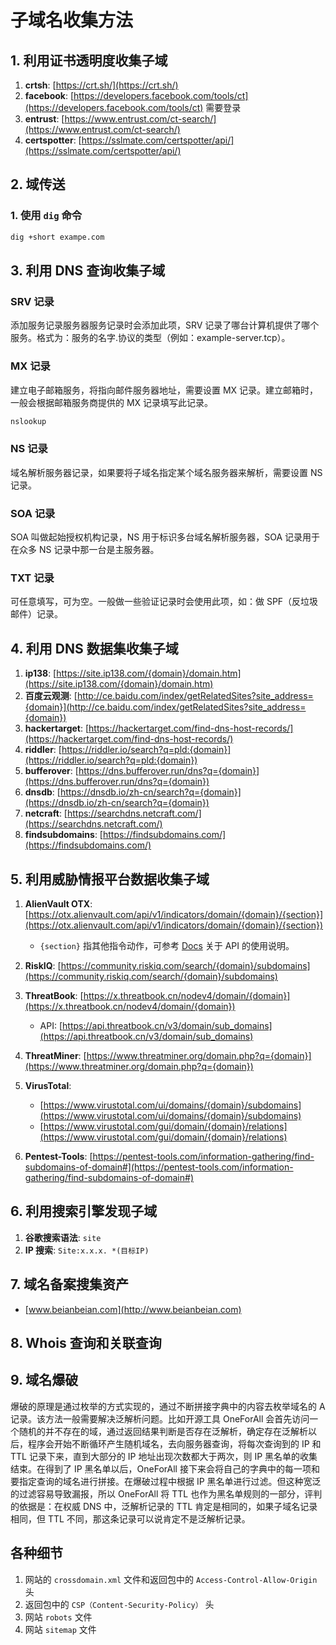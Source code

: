 # 子域名收集方法

## 1. 利用证书透明度收集子域

1. **crtsh**: [https://crt.sh/](https://crt.sh/)
2. **facebook**: [https://developers.facebook.com/tools/ct](https://developers.facebook.com/tools/ct) 需要登录
3. **entrust**: [https://www.entrust.com/ct-search/](https://www.entrust.com/ct-search/)
4. **certspotter**: [https://sslmate.com/certspotter/api/](https://sslmate.com/certspotter/api/)

## 2. 域传送

### 1. 使用 `dig` 命令

```sh
dig +short exampe.com
```

## 3. 利用 DNS 查询收集子域

### SRV 记录

添加服务记录服务器服务记录时会添加此项，SRV 记录了哪台计算机提供了哪个服务。格式为：服务的名字.协议的类型（例如：example-server.tcp）。

### MX 记录

建立电子邮箱服务，将指向邮件服务器地址，需要设置 MX 记录。建立邮箱时，一般会根据邮箱服务商提供的 MX 记录填写此记录。

```sh
nslookup
```

### NS 记录

域名解析服务器记录，如果要将子域名指定某个域名服务器来解析，需要设置 NS 记录。

### SOA 记录

SOA 叫做起始授权机构记录，NS 用于标识多台域名解析服务器，SOA 记录用于在众多 NS 记录中那一台是主服务器。

### TXT 记录

可任意填写，可为空。一般做一些验证记录时会使用此项，如：做 SPF（反垃圾邮件）记录。

## 4. 利用 DNS 数据集收集子域

1. **ip138**: [https://site.ip138.com/{domain}/domain.htm](https://site.ip138.com/{domain}/domain.htm)
2. **百度云观测**: [http://ce.baidu.com/index/getRelatedSites?site_address={domain}](http://ce.baidu.com/index/getRelatedSites?site_address={domain})
3. **hackertarget**: [https://hackertarget.com/find-dns-host-records/](https://hackertarget.com/find-dns-host-records/)
4. **riddler**: [https://riddler.io/search?q=pld:{domain}](https://riddler.io/search?q=pld:{domain})
5. **bufferover**: [https://dns.bufferover.run/dns?q={domain}](https://dns.bufferover.run/dns?q={domain})
6. **dnsdb**: [https://dnsdb.io/zh-cn/search?q={domain}](https://dnsdb.io/zh-cn/search?q={domain})
7. **netcraft**: [https://searchdns.netcraft.com/](https://searchdns.netcraft.com/)
8. **findsubdomains**: [https://findsubdomains.com/](https://findsubdomains.com/)

## 5. 利用威胁情报平台数据收集子域

1. **AlienVault OTX**: [https://otx.alienvault.com/api/v1/indicators/domain/{domain}/{section}](https://otx.alienvault.com/api/v1/indicators/domain/{domain}/{section})
   - `{section}` 指其他指令动作，可参考 [Docs](https://otx.alienvault.com/api/v1/indicators/domain/qq.com/url_list) 关于 API 的使用说明。

2. **RiskIQ**: [https://community.riskiq.com/search/{domain}/subdomains](https://community.riskiq.com/search/{domain}/subdomains)
3. **ThreatBook**: [https://x.threatbook.cn/nodev4/domain/{domain}](https://x.threatbook.cn/nodev4/domain/{domain})
   - API: [https://api.threatbook.cn/v3/domain/sub_domains](https://api.threatbook.cn/v3/domain/sub_domains)
4. **ThreatMiner**: [https://www.threatminer.org/domain.php?q={domain}](https://www.threatminer.org/domain.php?q={domain})
5. **VirusTotal**:
   - [https://www.virustotal.com/ui/domains/{domain}/subdomains](https://www.virustotal.com/ui/domains/{domain}/subdomains)
   - [https://www.virustotal.com/gui/domain/{domain}/relations](https://www.virustotal.com/gui/domain/{domain}/relations)
6. **Pentest-Tools**: [https://pentest-tools.com/information-gathering/find-subdomains-of-domain#](https://pentest-tools.com/information-gathering/find-subdomains-of-domain#)

## 6. 利用搜索引擎发现子域

1. **谷歌搜索语法**: `site`
2. **IP 搜索**: `Site:x.x.x. *(目标IP)`

## 7. 域名备案搜集资产

- [www.beianbeian.com](http://www.beianbeian.com)

## 8. Whois 查询和关联查询

## 9. 域名爆破

爆破的原理是通过枚举的方式实现的，通过不断拼接字典中的内容去枚举域名的 A 记录。该方法一般需要解决泛解析问题。比如开源工具 OneForAll 会首先访问一个随机的并不存在的域，通过返回结果判断是否存在泛解析，确定存在泛解析以后，程序会开始不断循环产生随机域名，去向服务器查询，将每次查询到的 IP 和 TTL 记录下来，直到大部分的 IP 地址出现次数都大于两次，则 IP 黑名单的收集结束。在得到了 IP 黑名单以后，OneForAll 接下来会将自己的字典中的每一项和要指定查询的域名进行拼接。在爆破过程中根据 IP 黑名单进行过滤。但这种宽泛的过滤容易导致漏报，所以 OneForAll 将 TTL 也作为黑名单规则的一部分，评判的依据是：在权威 DNS 中，泛解析记录的 TTL 肯定是相同的，如果子域名记录相同，但 TTL 不同，那这条记录可以说肯定不是泛解析记录。

## 各种细节

1. 网站的 `crossdomain.xml` 文件和返回包中的 `Access-Control-Allow-Origin` 头
2. 返回包中的 `CSP（Content-Security-Policy）` 头
3. 网站 `robots` 文件
4. 网站 `sitemap` 文件
